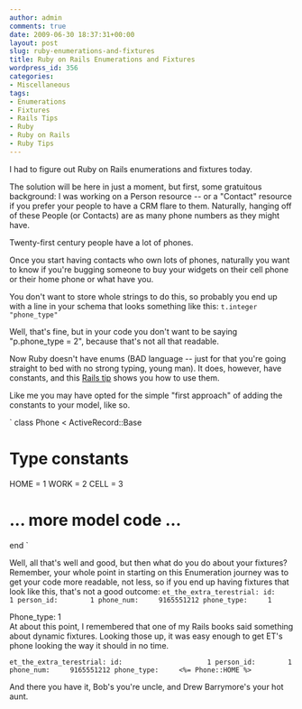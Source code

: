 ```yaml
---
author: admin
comments: true
date: 2009-06-30 18:37:31+00:00
layout: post
slug: ruby-enumerations-and-fixtures
title: Ruby on Rails Enumerations and Fixtures
wordpress_id: 356
categories:
- Miscellaneous
tags:
- Enumerations
- Fixtures
- Rails Tips
- Ruby
- Ruby on Rails
- Ruby Tips
---
```


I had to figure out Ruby on Rails enumerations and fixtures today.  

The solution will be here in just a moment, but first, some gratuitous background:  I was working on a Person resource -- or a "Contact" resource if you prefer your people to have a CRM flare to them.  Naturally, hanging off of these People (or Contacts) are as many phone numbers as they might have.

Twenty-first century people have a lot of phones.

Once you start having contacts who own lots of phones, naturally you want to know if you're bugging someone to buy your widgets on their cell phone or their home phone or what have you.

You don't want to store whole strings to do this, so probably you end up with a line in your schema that looks something like this:
`
    t.integer  "phone_type"
`

Well, that's fine, but in your code you don't want to be saying "p.phone_type = 2", because that's not all that readable.  

Now Ruby doesn't have enums (BAD language -- just for that you're going straight to bed with no strong typing, young man).  It does, however, have constants, and this [Rails tip](http://www.rubyfleebie.com/enumerations-and-ruby/) shows you how to use them.

Like me you may have opted for the simple "first approach" of adding the constants to your model, like so.

`
class Phone < ActiveRecord::Base
  # Type constants
  HOME = 1
  WORK = 2
  CELL = 3
  # ... more model code ...
end
`

Well, all that's well and good, but then what do you do about your fixtures?  Remember, your whole point in starting on this Enumeration journey was to get your code more readable, not less, so if you end up having fixtures that look like this, that's not a good outcome:
`
et_the_extra_terestrial:
  id:                     1
  person_id:        1
  phone_num:     9165551212
  phone_type:     1
`

Phone_type:    1  
At about this point, I remembered that one of my Rails books said something about dynamic fixtures.  Looking those up, it was easy enough to get ET's phone looking the way it should in no time.

`
et_the_extra_terestrial:
  id:                     1
  person_id:        1
  phone_num:     9165551212
  phone_type:     <%= Phone::HOME %>
`

And there you have it, Bob's you're uncle, and Drew Barrymore's your hot aunt.
